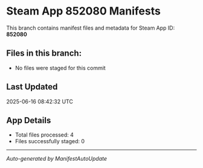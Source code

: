 # Steam App 852080 Manifests

This branch contains manifest files and metadata for Steam App ID: **852080**

## Files in this branch:
- No files were staged for this commit

## Last Updated
2025-06-16 08:42:32 UTC

## App Details
- Total files processed: 4
- Files successfully staged: 0

---
*Auto-generated by ManifestAutoUpdate*
